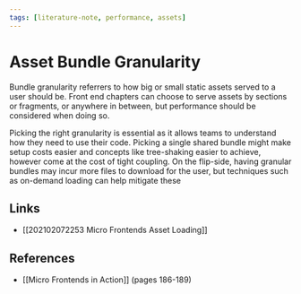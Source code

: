 ```yaml
---
tags: [literature-note, performance, assets]
---
```


# Asset Bundle Granularity

Bundle granularity referrers to how big or small static assets served to a user should be. Front end chapters can choose to serve assets by sections or fragments, or anywhere in between, but performance should be considered when doing so. 

Picking the right granularity is essential as it allows teams to understand how they need to use their code. Picking a single shared bundle might make setup costs easier and concepts like tree-shaking easier to achieve, however come at the cost of tight coupling. On the flip-side, having granular bundles may incur more files to download for the user, but techniques such as on-demand loading can help mitigate these

## Links
- [[202102072253 Micro Frontends Asset Loading]]

## References
- [[Micro Frontends in Action]] (pages 186-189)